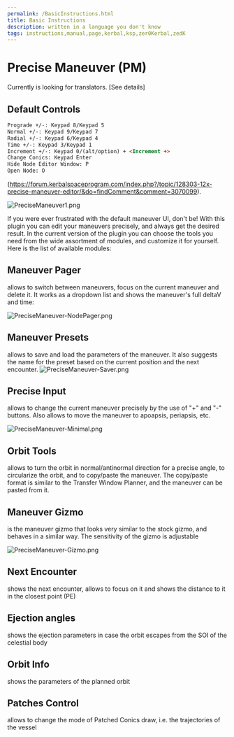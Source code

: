 ```yaml
---
permalink: /BasicInstructions.html
title: Basic Instructions
description: written in a language you don't know
tags: instructions,manual,page,kerbal,ksp,zer0Kerbal,zedK
---
```

<!-- BasicInstructions.md v1.1.0.0
Precise Maneuver (PM)
created: 01 Oct 2019
updated: 02 Mar 2022 -->

# Precise Maneuver (PM)

Currently is looking for translators. [See details]

## Default Controls

```markdown
Prograde +/-: Keypad 8/Keypad 5
Normal +/-: Keypad 9/Keypad 7
Radial +/-: Keypad 6/Keypad 4
Time +/-: Keypad 3/Keypad 1
Increment +/-: Keypad 0/(alt/option) + <Increment +>
Change Conics: Keypad Enter
Hide Node Editor Window: P
Open Node: O
```

(https://forum.kerbalspaceprogram.com/index.php?/topic/128303-12x-precise-maneuver-editor/&do=findComment&comment=3070099).

![PreciseManeuver1.png](https://raw.githubusercontent.com/radistmorse/KSPPreciseManeuver/screenshots/PreciseManeuver1.png)

If you were ever frustrated with the default maneuver UI, don't be! With this plugin you can edit your maneuvers precisely, and always get the desired result. In the current version of the plugin you can choose the tools you need from the wide assortment of modules, and customize it for yourself. Here is the list of available modules:

## Maneuver Pager

allows to switch between maneuvers, focus on the current maneuver and delete it. It works as a dropdown list and shows the maneuver's full deltaV and time:

![PreciseManeuver-NodePager.png](https://raw.githubusercontent.com/radistmorse/KSPPreciseManeuver/screenshots/PreciseManeuver-NodePager.png)

## Maneuver Presets

allows to save and load the parameters of the maneuver. It also suggests the name for the preset based on the current position and the next encounter. 
![PreciseManeuver-Saver.png](https://raw.githubusercontent.com/radistmorse/KSPPreciseManeuver/screenshots/PreciseManeuver-Saver.png)

## Precise Input

allows to change the current maneuver precisely by the use of "+" and "-" buttons. Also allows to move the maneuver to apoapsis, periapsis, etc.

![PreciseManeuver-Minimal.png](https://raw.githubusercontent.com/radistmorse/KSPPreciseManeuver/screenshots/PreciseManeuver-Minimal.png)

## Orbit Tools

allows to turn the orbit in normal/antinormal direction for a precise angle, to circularize the orbit, and to copy/paste the maneuver. The copy/paste format is similar to the Transfer Window Planner, and the maneuver can be pasted from it.

## Maneuver Gizmo

is the maneuver gizmo that looks very similar to the stock gizmo, and behaves in a similar way. The sensitivity of the gizmo is adjustable

![PreciseManeuver-Gizmo.png](https://raw.githubusercontent.com/radistmorse/KSPPreciseManeuver/screenshots/PreciseManeuver-Gizmo.png)

## Next Encounter

shows the next encounter, allows to focus on it and shows the distance to it in the closest point (PE)

## Ejection angles

shows the ejection parameters in case the orbit escapes from the SOI of the celestial body

## Orbit Info

shows the parameters of the planned orbit

## Patches Control

allows to change the mode of Patched Conics draw, i.e. the trajectories of the vessel 